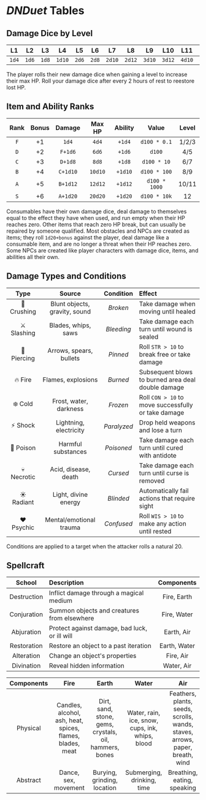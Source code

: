 # *DNDuet* Tables

## Damage Dice by Level

| L1 | L2 | L3 | L4 | L5 | L6 | L7 | L8 | L9 | L10 | L11 | L12 |
|:---:|:---:|:---:|:---:|:---:|:---:|:---:|:---:|:---:|:---:|:---:|:---:|
| `1d4` | `1d6` | `1d8` | `1d10` | `2d6` | `2d8` | `2d10` | `2d12` | `3d10` | `3d12` | `4d10` | `4d12` |

The player rolls their new damage dice when gaining a level to increase their max HP. Roll your damage dice after every 2 hours of rest to reestore lost HP.

## Item and Ability Ranks

| Rank | Bonus | Damage | Max HP | Ability | Value | Level |
|:---:|:---:|:---:|:---:|:---:|:---:|:---:|
| `F` | +1 | `1d4` | `4d4` | `+1d4` | `d100 * 0.1` | 1/2/3 |
| `D` | +2 | `F+1d6` | `6d6` | `+1d6` | `d100` | 4/5 |
| `C` | +3 | `D+1d8` | `8d8` | `+1d8` | `d100 * 10` | 6/7 |
| `B` | +4 | `C+1d10` | `10d10` | `+1d10` | `d100 * 100` | 8/9 |
| `A` | +5 | `B+1d12` | `12d12` | `+1d12` | `d100 * 1000` | 10/11 |
| `S` | +6 | `A+1d20` | `20d20` | `+1d20` | `d100 * 10k` | 12 |

Consumables have their own damage dice, deal damage to themselves equal to the effect they have when used, and run empty when their HP reaches zero. Other items that reach zero HP break, but can usually be repaired by someone qualified. Most obstacles and NPCs are created as items; they roll `1d20+bonus` against the player, deal damage like a consumable item, and are no longer a threat when their HP reaches zero. Some NPCs are created like player characters with damage dice, items, and abilities all their own.

## Damage Types and Conditions

| Type | Source | Condition | Effect |
|:---:|:---:|:---:|:--- |
| 👊 Crushing | Blunt objects, gravity, sound | *Broken* | Take damage when moving until healed |
| ⚔️ Slashing | Blades, whips, saws | *Bleeding* | Take damage each turn until wound is sealed |
| 🏹 Piercing | Arrows, spears, bullets | *Pinned* | Roll `STR > 10` to break free or take damage |
| 🔥 Fire | Flames, explosions | *Burned* | Subsequent blows to burned area deal double damage |
| ❄️ Cold | Frost, water, darkness | *Frozen* | Roll `CON > 10` to move successfully or take damage |
| ⚡️ Shock | Lightning, electricity | *Paralyzed* | Drop held weapons and lose a turn |
| 💉 Poison | Harmful substances | *Poisoned* | Take damage each turn until cured with antidote |
| 💀 Necrotic | Acid, disease, death | *Cursed* | Take damage each turn until curse is removed |
| ☀️ Radiant | Light, divine energy | *Blinded* | Automatically fail actions that require sight |
| ♥️ Psychic | Mental/emotional trauma | *Confused* | Roll `WIS > 10` to make any action until rested |

Conditions are applied to a target when the attacker rolls a natural 20.

## Spellcraft

| School | Description | Components |
|:---:|:--- |:---:|
| Destruction | Inflict damage through a magical medium | Fire, Earth |
| Conjuration | Summon objects and creatures from elsewhere | Fire, Water |
| Abjuration | Protect against damage, bad luck, or ill will | Earth, Air |
| Restoration | Restore an object to a past iteration | Earth, Water |
| Alteration | Change an object's properties | Fire, Air |
| Divination | Reveal hidden information | Water, Air |

| Components | Fire | Earth | Water | Air |
|:---:|:---:|:---:|:---:|:---:|
| Physical | Candles, alcohol, ash, heat, spices, flames, blades, meat | Dirt, sand, stone, gems, crystals, oil, hammers, bones | Water, rain, ice, snow, cups, ink, whips, blood | Feathers, plants, seeds, scrolls, wands, staves, arrows, paper, breath, wind |
| Abstract | Dance, sex, movement | Burying, grinding, location | Submerging, drinking, time | Breathing, eating, speaking |
